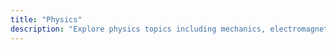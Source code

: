 ```yaml
---
title: "Physics"
description: "Explore physics topics including mechanics, electromagnetism, thermodynamics, and more"
---
```


